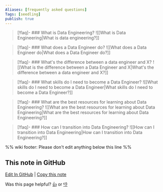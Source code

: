 ```yaml
---
Aliases: [frequently asked questions]
Tags: [seedling]
publish: true
---
```


> [!faq]- ### What is Data Engineering?
> ![[What is Data Engineering|What is data engineering?]]

> [!faq]- ### What does a Data Engineer do?
> ![[What does a Data Engineer do|What does a Data Engineer do?]]

> [!faq]- ### What's the difference between a data engineer and X?
> ![[What is the difference between a Data Engineer and X|What's the difference between a data engineer and X?]]

> [!faq]- ### What skills do I need to become a Data Engineer?
> ![[What skills do I need to become a Data Engineer|What skills do I need to become a Data Engineer?]]

> [!faq]- ### What are the best resources for learning about Data Engineering?
> ![[What are the best resources for learning about Data Engineering|What are the best resources for learning about Data Engineering?]]

> [!faq]- ### How can I transition into Data Engineering?
> ![[How can I transition into Data Engineering|How can I transition into Data Engineering?]]

%% wiki footer: Please don't edit anything below this line %%

## This note in GitHub

<span class="git-footer">[Edit In GitHub](https://github.dev/data-engineering-community/data-engineering-wiki/blob/main/FAQ/FAQ.md "git-hub-edit-note") | [Copy this note](https://raw.githubusercontent.com/data-engineering-community/data-engineering-wiki/main/FAQ/FAQ.md "git-hub-copy-note")</span>

<span class="git-footer">Was this page helpful?
[👍](https://tally.so/r/3jZ8D4?rating=Yes&url=https://dataengineering.wiki/FAQ/FAQ) or [👎](https://tally.so/r/3jZ8D4?rating=No&url=https://dataengineering.wiki/FAQ/FAQ)</span>
